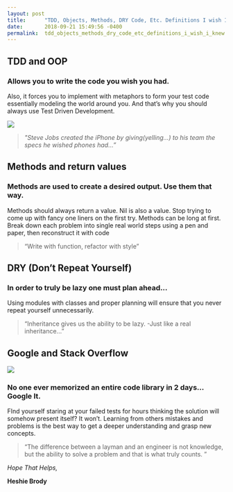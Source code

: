 ```yaml
---
layout: post
title:      "TDD, Objects, Methods, DRY Code, Etc. Definitions I wish I knew."
date:       2018-09-21 15:49:56 -0400
permalink:  tdd_objects_methods_dry_code_etc_definitions_i_wish_i_knew
---
```




## TDD and OOP
### Allows you to write the code you wish you had.
Also, it forces you to implement with metaphors to form your test code essentially modeling the world around you. And that’s why you should always use Test Driven Development.


![](https://media.giphy.com/media/Br7B9CakrA1ig/giphy.gif)

>  *"Steve Jobs created the iPhone by giving(yelling…) to his team the specs he wished phones had...”*




## Methods and return values
### Methods are used to create a desired output. Use them that way.
Methods should always return a value. Nil is also a value. Stop trying to come up with fancy one liners on the first try. Methods can be long at first. Break down each problem into single real world steps using a pen and paper, then reconstruct it with code


> “Write with function, refactor with style”


## DRY (Don’t Repeat Yourself)
### In order to truly be lazy one must plan ahead…
Using modules with classes and proper planning will ensure that you never repeat yourself unnecessarily.


> “Inheritance gives us the ability to be lazy. -Just like a real inheritance...”


## Google and Stack Overflow

![](https://media.giphy.com/media/3oKIPmM4hkQIf4p5T2/giphy.gif)
### No one ever memorized an entire code library in 2 days... Google It.
FInd yourself staring at your failed tests for hours thinking the solution will somehow present itself? It won’t. Learning from others mistakes and problems is the best way to get a deeper understanding and grasp new concepts.

>“The difference between a layman and an engineer is not knowledge, but the ability to solve a problem and that is what truly counts. ”



*Hope That Helps,*

**Heshie Brody**









